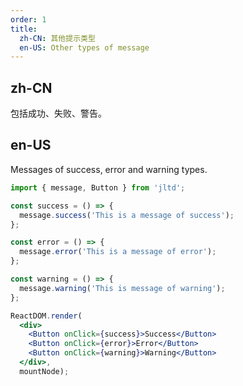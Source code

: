 ```yaml
---
order: 1
title:
  zh-CN: 其他提示类型
  en-US: Other types of message
---
```


## zh-CN

包括成功、失败、警告。

## en-US

Messages of success, error and warning types.

````jsx
import { message, Button } from 'jltd';

const success = () => {
  message.success('This is a message of success');
};

const error = () => {
  message.error('This is a message of error');
};

const warning = () => {
  message.warning('This is message of warning');
};

ReactDOM.render(
  <div>
    <Button onClick={success}>Success</Button>
    <Button onClick={error}>Error</Button>
    <Button onClick={warning}>Warning</Button>
  </div>,
  mountNode);
````

<style>
#components-message-demo-other .ant-btn {
  margin-right: 8px;
}
</style>
